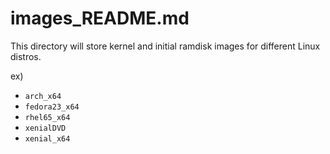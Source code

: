images_README.md
================
This directory will store kernel and initial ramdisk images
for different Linux distros.

ex)
- `arch_x64`
- `fedora23_x64`
- `rhel65_x64`
- `xenialDVD`
- `xenial_x64`
